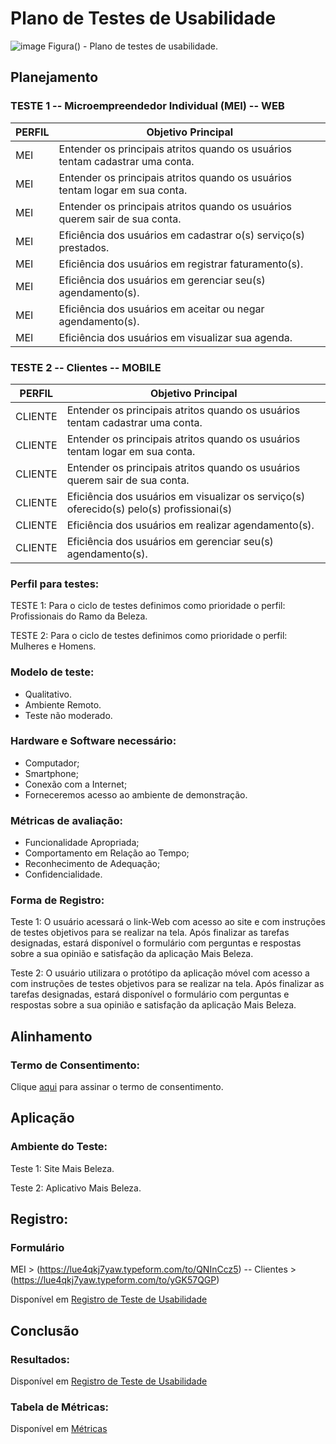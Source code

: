 # Plano de Testes de Usabilidade

 ![image](https://github.com/ICEI-PUC-Minas-PMV-ADS/pmv-ads-2023-2-e4-proj-dad-t3-maisbeleza/assets/100734910/969fdb15-82ff-4c93-8573-d2cf4a4c7958)
Figura()  - Plano de testes de usabilidade.

## Planejamento

### TESTE 1 -- Microempreendedor Individual (MEI) --  WEB 

|PERFIL | Objetivo Principal | 
|------|-----------------------------------------|
|MEI| Entender os principais atritos quando os usuários tentam cadastrar uma conta. |
|MEI| Entender os principais atritos quando os usuários tentam logar em sua conta. |
|MEI| Entender os principais atritos quando os usuários querem sair de sua conta. |
|MEI| Eficiência dos usuários em cadastrar o(s) serviço(s) prestados. |   
|MEI| Eficiência dos usuários  em registrar faturamento(s). |
|MEI| Eficiência dos usuários em  gerenciar seu(s) agendamento(s).  |
|MEI| Eficiência dos usuários em aceitar ou negar agendamento(s). |
|MEI| Eficiência dos usuários em visualizar sua agenda. |

### TESTE 2 -- Clientes --  MOBILE

|PERFIL | Objetivo Principal | 
|------|-----------------------------------------|
|CLIENTE| Entender os principais atritos quando os usuários tentam cadastrar uma conta. |
|CLIENTE| Entender os principais atritos quando os usuários tentam logar em sua conta. |
|CLIENTE| Entender os principais atritos quando os usuários querem sair de sua conta. |
|CLIENTE| Eficiência dos usuários em visualizar os serviço(s) oferecido(s) pelo(s) profissionai(s) |   
|CLIENTE| Eficiência dos usuários em realizar agendamento(s). |
|CLIENTE| Eficiência dos usuários em gerenciar seu(s) agendamento(s). |



### Perfil para testes:

TESTE 1:
Para o ciclo de testes definimos como prioridade o perfil:  Profissionais do Ramo da Beleza.

TESTE 2:
Para o ciclo de testes definimos como prioridade o perfil:  Mulheres e Homens.


### Modelo de teste:

* Qualitativo.  <br>
* Ambiente Remoto. <br>
* Teste não moderado. <br>

### Hardware e Software necessário:

* Computador;
* Smartphone;
* Conexão com a Internet;
* Forneceremos acesso ao ambiente de demonstração.

### Métricas de avaliação:

* Funcionalidade Apropriada;
* Comportamento em Relação ao Tempo;
* Reconhecimento de Adequação;
* Confidencialidade.

### Forma de Registro:


Teste 1: O usuário acessará o link-Web com acesso ao site e com instruções de testes objetivos para se realizar na tela.  Após finalizar as tarefas designadas, estará disponível o formulário com perguntas e respostas sobre a sua opinião e satisfação da aplicação Mais Beleza.

Teste 2: O usuário utilizara o protótipo da aplicação móvel com acesso a com instruções de testes objetivos para se realizar na tela. Após finalizar as tarefas designadas, estará disponível o formulário com perguntas e respostas sobre a sua opinião e satisfação da aplicação Mais Beleza.


## Alinhamento

### Termo de Consentimento:

Clique <a href="https://sgapucminasbr-my.sharepoint.com/:w:/r/personal/1382262_sga_pucminas_br/_layouts/15/Doc.aspx?sourcedoc=%7B912e2ac7-6138-4e39-ad9d-78b38355d53f%7D&action=editnew&wdPreviousSession=219e266e-9e72-46bf-9ce2-d39ac91a75e1&wdNewAndOpenCt=1697826918468&wdo=4&wdOrigin=wacFileNew&wdTpl=blank&wdLcid=1046&wdPreviousCorrelation=4298345b-3525-4139-8f3e-1bee1c85233f">aqui</a> para assinar o termo de consentimento.


## Aplicação

### Ambiente do Teste:

Teste 1: Site Mais Beleza.

Teste 2: Aplicativo Mais Beleza. 

## Registro:

### Formulário

MEI  > (https://lue4qkj7yaw.typeform.com/to/QNInCcz5) -- Clientes > (https://lue4qkj7yaw.typeform.com/to/yGK57QGP)



Disponível em <a href="https://github.com/ICEI-PUC-Minas-PMV-ADS/pmv-ads-2023-2-e4-proj-dad-t3-maisbeleza/blob/main/docs/11-Registro%20de%20Testes%20de%20Usabilidade.md">  Registro de Teste de Usabilidade</a>


## Conclusão

### Resultados:

Disponível em <a href="https://github.com/ICEI-PUC-Minas-PMV-ADS/pmv-ads-2023-2-e4-proj-dad-t3-maisbeleza/blob/main/docs/11-Registro%20de%20Testes%20de%20Usabilidade.md"> Registro de Teste de Usabilidade</a>

### Tabela de Métricas: 

Disponível em <a href="https://github.com/ICEI-PUC-Minas-PMV-ADS/pmv-ads-2023-2-e4-proj-dad-t3-maisbeleza/blob/main/docs/05-Arquitetura%20da%20Solu%C3%A7%C3%A3o.md"> Métricas</a>

